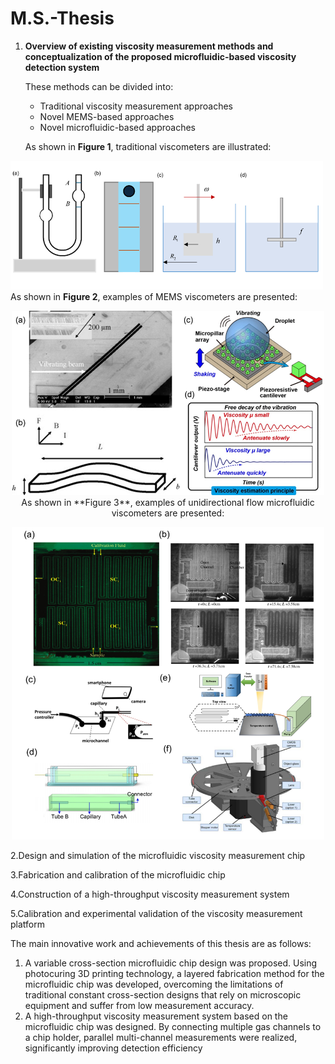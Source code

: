 # M.S.-Thesis
1. **Overview of existing viscosity measurement methods and conceptualization of the proposed microfluidic-based viscosity detection system**

   These methods can be divided into:
   - Traditional viscosity measurement approaches
   - Novel MEMS-based approaches
   - Novel microfluidic-based approaches

   As shown in **Figure 1**, traditional viscometers are illustrated:
    <p align="center">
  <img src=" images/Traditional viscometers.png" 
       alt="Figure 1: Traditional viscometers" 
       width="500"> 
    As shown in **Figure 2**, examples of MEMS viscometers are presented:
   <p align="center">
  <img src="images/Examples of MEMS viscometers.png" 
       alt="Figure 3: Examples of MEMS viscometers" 
       width="500">
   As shown in **Figure 3**, examples of unidirectional flow microfluidic viscometers are presented:  
  <p align="center">
  <img src="images/Examples of unidirectional flow microfluidic viscometers.png" 
       alt="Figure 3: Examples of unidirectional flow microfluidic viscometers" 
       width="500">


2.Design and simulation of the microfluidic viscosity measurement chip

3.Fabrication and calibration of the microfluidic chip

4.Construction of a high-throughput viscosity measurement system

5.Calibration and experimental validation of the viscosity measurement platform

The main innovative work and achievements of this thesis are as follows:
1.	A variable cross-section microfluidic chip design was proposed. Using photocuring 3D printing technology, a layered fabrication method for the microfluidic chip was developed, overcoming the limitations of traditional constant cross-section designs that rely on microscopic equipment and suffer from low measurement accuracy.
2.	A high-throughput viscosity measurement system based on the microfluidic chip was designed. By connecting multiple gas channels to a chip holder, parallel multi-channel measurements were realized, significantly improving detection efficiency

